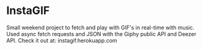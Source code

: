 # InstaGIF
Small weekend project to fetch and play with GIF's in real-time with music. Used async fetch requests and JSON with the Giphy public API and Deezer API. Check it out at: instagif.herokuapp.com
